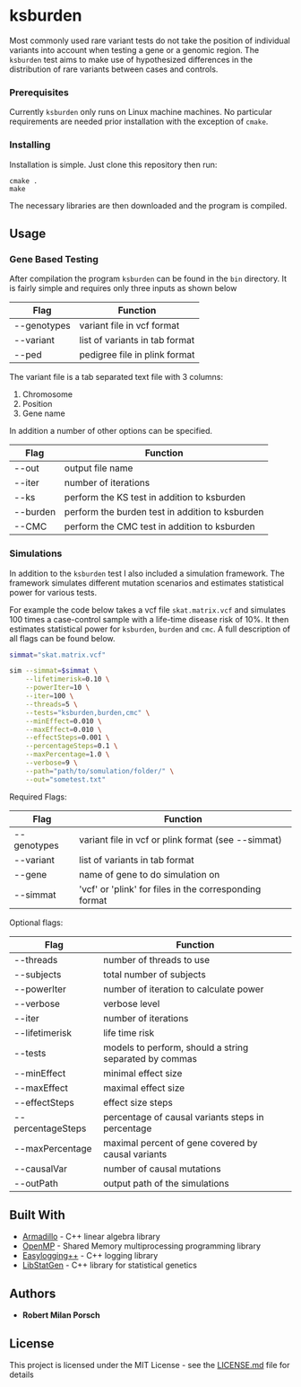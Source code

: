 # ksburden

Most commonly used rare variant tests do not take the position of individual variants into account when testing a gene or a genomic region.
The `ksburden` test aims to make use of hypothesized differences in the distribution of rare variants between cases and controls.


### Prerequisites

Currently `ksburden` only runs on Linux machine machines.
No particular requirements are needed prior installation with the exception of `cmake`.


### Installing

Installation is simple. Just clone this repository then run:

```
cmake .
make
```

The necessary libraries are then downloaded and the program is compiled.

## Usage

### Gene Based Testing

After compilation the program `ksburden` can be found in the `bin` directory.
It is fairly simple and requires only three inputs as shown below

| Flag | Function |
| ---- | -------- |
| --genotypes | variant file in vcf format |
| --variant | list of variants in tab format |
| --ped | pedigree file in plink format |

The variant file is a tab separated text file with 3 columns:

1. Chromosome
2. Position
3. Gene name

In addition a number of other options can be specified. 

| Flag | Function|
| ---- | ------- |
| --out | output file name |
| --iter | number of iterations |
| --ks | perform the KS test in addition to ksburden |
| --burden | perform the burden test in addition to ksburden |
| --CMC | perform the CMC test in addition to ksburden |

### Simulations

In addition to the `ksburden` test I also included a simulation framework.
The framework simulates different mutation scenarios and estimates statistical power for various tests.

For example the code below takes a vcf file `skat.matrix.vcf` and simulates 100 times a case-control sample with a life-time disease risk of 10%. 
It then estimates statistical power for `ksburden`, `burden` and `cmc`.
A full description of all flags can be found below.

```bash
simmat="skat.matrix.vcf"

sim --simmat=$simmat \
	--lifetimerisk=0.10 \
	--powerIter=10 \
	--iter=100 \
	--threads=5 \
	--tests="ksburden,burden,cmc" \
	--minEffect=0.010 \
	--maxEffect=0.010 \
	--effectSteps=0.001 \
	--percentageSteps=0.1 \
	--maxPercentage=1.0 \
	--verbose=9 \
	--path="path/to/somulation/folder/" \
	--out="sometest.txt" 
```

Required Flags:

| Flag | Function |
| ---- | -------- |
| --genotypes | variant file in vcf or plink format (see --simmat) |
| --variant | list of variants in tab format |
| --gene | name of gene to do simulation on |
| --simmat | 'vcf' or 'plink' for files in the corresponding format |


Optional flags:

| Flag | Function |
| ------ | ------- |
| --threads | number of threads to use |
| --subjects | total number of subjects |
| --powerIter | number of iteration to calculate power |
| --verbose | verbose level |
| --iter | number of iterations |
| --lifetimerisk | life time risk |
| --tests | models to perform, should a string separated by commas |
| --minEffect | minimal effect size |
| --maxEffect | maximal effect size |
| --effectSteps | effect size steps |
| --percentageSteps | percentage of causal variants steps in percentage |
| --maxPercentage | maximal percent of gene covered by causal variants |
| --causalVar | number of causal mutations |
| --outPath | output path of the simulations |

## Built With

* [Armadillo](http://arma.sourceforge.net/) - C++ linear algebra library
* [OpenMP](http://openmp.org/) - Shared Memory multiprocessing programming library
* [Easylogging++](https://github.com/muflihun/easyloggingpp) - C++ logging library
* [LibStatGen](https://github.com/statgen/libStatGen) - C++ library for statistical genetics


## Authors

* **Robert Milan Porsch**  

## License

This project is licensed under the MIT License - see the [LICENSE.md](LICENSE.md) file for details

